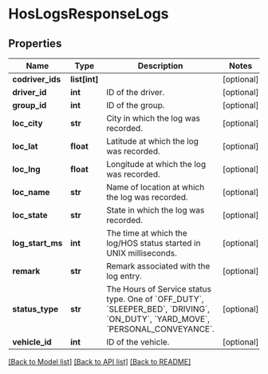 # HosLogsResponseLogs

## Properties
Name | Type | Description | Notes
------------ | ------------- | ------------- | -------------
**codriver_ids** | **list[int]** |  | [optional] 
**driver_id** | **int** | ID of the driver. | [optional] 
**group_id** | **int** | ID of the group. | [optional] 
**loc_city** | **str** | City in which the log was recorded. | [optional] 
**loc_lat** | **float** | Latitude at which the log was recorded. | [optional] 
**loc_lng** | **float** | Longitude at which the log was recorded. | [optional] 
**loc_name** | **str** | Name of location at which the log was recorded. | [optional] 
**loc_state** | **str** | State in which the log was recorded. | [optional] 
**log_start_ms** | **int** | The time at which the log/HOS status started in UNIX milliseconds. | [optional] 
**remark** | **str** | Remark associated with the log entry. | [optional] 
**status_type** | **str** | The Hours of Service status type. One of &#x60;OFF_DUTY&#x60;, &#x60;SLEEPER_BED&#x60;, &#x60;DRIVING&#x60;, &#x60;ON_DUTY&#x60;, &#x60;YARD_MOVE&#x60;, &#x60;PERSONAL_CONVEYANCE&#x60;. | [optional] 
**vehicle_id** | **int** | ID of the vehicle. | [optional] 

[[Back to Model list]](../README.md#documentation-for-models) [[Back to API list]](../README.md#documentation-for-api-endpoints) [[Back to README]](../README.md)


